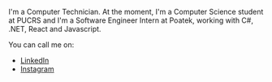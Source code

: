 
I'm a Computer Technician. 
At the moment, I'm a Computer Science student at PUCRS and I'm a Software Engineer Intern at Poatek, working with C#, .NET, React and Javascript. 

You can call me on: 
* [LinkedIn](https://www.linkedin.com/in/morgana-weber-280295142/)
* [Instagram](https://www.instagram.com/_morgsweber/)

